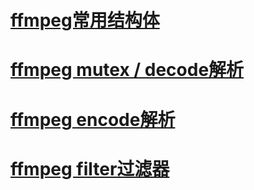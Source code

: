 
# [ffmpeg常用结构体](./doc/ffmpeg_base.md)

# [ffmpeg mutex / decode解析](./doc/ffmpeg_mutex_decode.md)

# [ffmpeg encode解析](./doc/ffmpeg_encode.md)

# [ffmpeg filter过滤器](./doc/ffmpeg_filter.md)